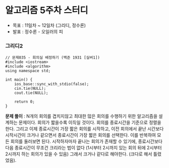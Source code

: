 # 알고리즘 5주차 스터디
- 목표 : 11일차 ~ 12일차 (그리디, 정수론)
- 발표 : 정수론 - 오일러의 피
### 그리디2
```
// 문제035 - 회의실 배정하기 (백준 1931 [실버1])
#include <iostream>
#include <algorithm>
using namespace std;

int main() {
    ios_base::sync_with_stdio(false);
    cin.tie(NULL);
    cout.tie(NULL);

    return 0;
}
```
**문제 풀이** : N개의 회의를 겹치지않고 최대한 많은 회의를 수행하기 위한 알고리즘을 설계하는 문제이다. 회의가 짧을수록 이득일 것이다. 회의를 종료시간을 기준으로 정렬을 한다. 그리고 이제 종료시간이 가장 짧은 회의를 시작하고, 이전 회의에서 끝난 시간보다 시작시간이 크거나 같으면서 종료시간이 가장 짧은 회의를 선택한다. 
이를 반복하여 모든 회의를 둘러보면 된다.
시작하자마자 끝나는 회의가 존재할 수 있기에, 종료시간보다 다음 종료시간이 무조건 크리라는 법이 없다 (1시부터 2시까지 있는 회의 뒤에 2시부터 2시까지 하는 회의가 있을 수 있음) 그래서 크거나 같다로 해야한다. (크다로 해서 틀렸었음).
